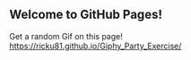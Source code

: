 ## Welcome to GitHub Pages!
Get a random Gif on this page! https://ricku81.github.io/Giphy_Party_Exercise/
